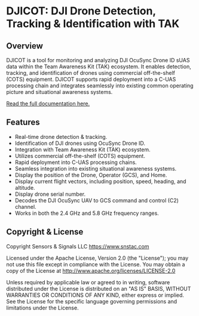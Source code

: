 # DJICOT: DJI Drone Detection, Tracking & Identification with TAK

## Overview

DJICOT is a tool for monitoring and analyzing DJI OcuSync Drone ID sUAS data within the 
Team Awareness Kit (TAK) ecosystem. It enables detection, tracking, and identification 
of drones using commercial off-the-shelf (COTS) equipment. DJICOT supports rapid 
deployment into a C-UAS processing chain and integrates seamlessly into existing 
common operating picture and situational awareness systems.

[Read the full documentation here.](https://djicot.rtfd.io)

## Features

- Real-time drone detection & tracking.
- Identification of DJI drones using OcuSync Drone ID.
- Integration with Team Awareness Kit (TAK) ecosystem.
- Utilizes commercial off-the-shelf (COTS) equipment.
- Rapid deployment into C-UAS processing chains.
- Seamless integration into existing situational awareness systems.
- Display the position of the Drone, Operator (GCS), and Home.
- Display current flight vectors, including position, speed, heading, and altitude.
- Display drone serial number.
- Decodes the DJI OcuSync UAV to GCS command and control (C2) channel.
- Works in both the 2.4 GHz and 5.8 GHz frequency ranges.

## Copyright & License

Copyright Sensors & Signals LLC https://www.snstac.com

Licensed under the Apache License, Version 2.0 (the "License");
you may not use this file except in compliance with the License.
You may obtain a copy of the License at http://www.apache.org/licenses/LICENSE-2.0

Unless required by applicable law or agreed to in writing, software
distributed under the License is distributed on an "AS IS" BASIS,
WITHOUT WARRANTIES OR CONDITIONS OF ANY KIND, either express or implied.
See the License for the specific language governing permissions and
limitations under the License.
